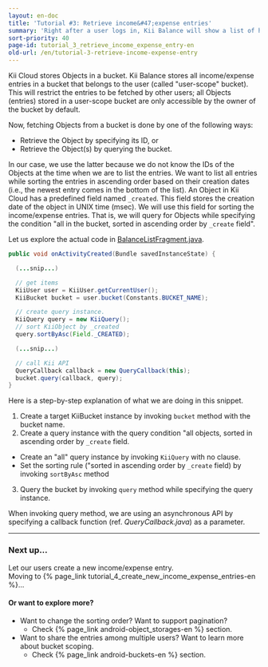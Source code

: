 ```yaml
---
layout: en-doc
title: 'Tutorial #3: Retrieve income&#47;expense entries'
summary: 'Right after a user logs in, Kii Balance will show a list of his/her existing income/expense entries. ?This is done by retrieving the entries from Kii Cloud.'
sort-priority: 40
page-id: tutorial_3_retrieve_income_expense_entry-en
old-url: /en/tutorial-3-retrieve-income-expense-entry
---
```

Kii Cloud stores Objects in a bucket.  Kii Balance stores all income/expense entries in a bucket that belongs to the user (called "user-scope" bucket).  This will restrict the entries to be fetched by other users; all Objects (entries) stored in a user-scope bucket are only accessible by the owner of the bucket by default.

Now, fetching Objects from a bucket is done by one of the following ways:

* Retrieve the Object by specifying its ID, or
* Retrieve the Object(s) by querying the bucket.

In our case, we use the latter because we do not know the IDs of the Objects at
the time when we are to list the entries.  We want to list all entries while
sorting the entries in ascending order based on their creation dates
(i.e., the newest entry comes in the bottom of the list).  An Object in Kii
Cloud has a predefined field named `_created`.  This field stores the creation
date of the object in UNIX time (msec).  We will use this field for sorting the
income/expense entries.  That is, we will query for Objects while specifying
the condition "all in the bucket, sorted in ascending order by `_create`
field".

Let us explore the actual code in [BalanceListFragment.java](https://github.com/KiiPlatform/KiiBalance-Android/blob/master/src/com/kii/sample/balance/list/BalanceListFragment.java#L97).

```java
public void onActivityCreated(Bundle savedInstanceState) {

  (...snip...)

  // get items
  KiiUser user = KiiUser.getCurrentUser();
  KiiBucket bucket = user.bucket(Constants.BUCKET_NAME);

  // create query instance. 
  KiiQuery query = new KiiQuery();
  // sort KiiObject by _created
  query.sortByAsc(Field._CREATED);

  (...snip...)

  // call Kii API
  QueryCallback callback = new QueryCallback(this);
  bucket.query(callback, query);
}
```

Here is a step-by-step explanation of what we are doing in this snippet.

1. Create a target KiiBucket instance by invoking `bucket` method with the bucket name.
2. Create a query instance with the query condition "all objects, sorted in ascending order by `_create` field.
  * Create an "all" query instance by invoking `KiiQuery` with no clause.
  * Set the sorting rule ("sorted in ascending order by `_create` field) by invoking `sortByAsc` method 
3. Query the bucket by invoking `query` method while specifying the query instance.

When invoking query method, we are using an asynchronous API by specifying a callback function (ref. *QueryCallback.java*) as a parameter.

----

### Next up...

Let our users create a new income/expense entry.  
Moving to {% page_link tutorial_4_create_new_income_expense_entries-en %}...

#### Or want to explore more?

* Want to change the sorting order?  Want to support pagination?  
  * Check {% page_link android-object_storages-en %} section.
* Want to share the entries among multiple users?  Want to learn more about bucket scoping.  
  * Check {% page_link android-buckets-en %} section.
